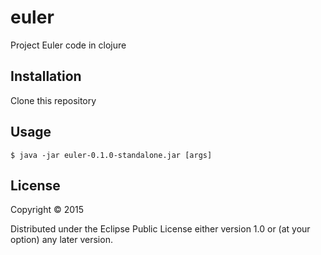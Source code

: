 # euler

Project Euler code in clojure

## Installation

Clone this repository

## Usage

    $ java -jar euler-0.1.0-standalone.jar [args]

## License

Copyright © 2015 

Distributed under the Eclipse Public License either version 1.0 or (at
your option) any later version.
